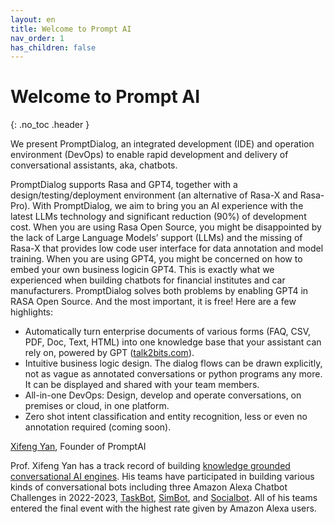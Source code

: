 ```yaml
---
layout: en
title: Welcome to Prompt AI
nav_order: 1
has_children: false
---
```

# Welcome to Prompt AI
{: .no_toc .header }

We present PromptDialog, an integrated development (IDE) and operation environment (DevOps) to enable rapid development and delivery of conversational assistants, aka, chatbots. 

PromptDialog supports Rasa and GPT4, together with a design/testing/deployment environment (an alternative of Rasa-X and Rasa-Pro).  With PromptDialog, we aim to bring you an AI experience with the latest LLMs technology and significant reduction (90%) of development cost.
When you are using Rasa Open Source, you might be disappointed by the lack of Large Language Models’ support (LLMs) and the missing of Rasa-X that provides low code user interface for data annotation and model training.  When you are using GPT4, you might be concerned on how to embed your own business logicin GPT4.  This is exactly what we experienced when building chatbots for financial institutes and car manufacturers.  PromptDialog solves both problems by enabling GPT4 in RASA Open Source.  And the most important, it is free!  Here are a few highlights:

* Automatically turn enterprise documents of various forms (FAQ, CSV, PDF, Doc, Text, HTML) into one knowledge base that your assistant can rely on, powered by GPT ([talk2bits.com](https://talk2bits.com)). 
* Intuitive business logic design. The dialog flows can be drawn explicitly, not as vague as annotated conversations or python programs any more.  It can be displayed and shared with your team members.
* All-in-one DevOps: Design, develop and operate conversations, on premises or cloud, in one platform.
* Zero shot intent classification and entity recognition, less or even no annotation required (coming soon). 

[Xifeng Yan](https://sites.cs.ucsb.edu/~xyan/), Founder of PromptAI

Prof. Xifeng Yan has a track record of building [knowledge grounded conversational AI engines](https://sites.cs.ucsb.edu/~xyan/knowledgebase.html).  His teams have participated in building various kinds of conversational bots including three Amazon Alexa Chatbot Challenges in 2022-2023, [TaskBot](https://www.amazon.science/academic-engagements/amazon-launches-new-alexa-prize-taskbot-challenge), [SimBot](https://www.amazon.science/alexa-prize/simbot-challenge), and [Socialbot](https://www.amazon.science/alexa-prize/socialbot-grand-challenge/2022). All of his teams entered the final event with the highest rate given by Amazon Alexa users. 
